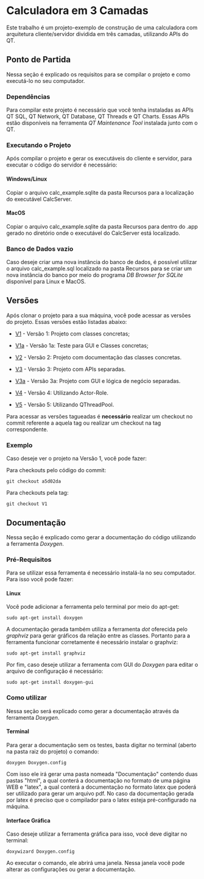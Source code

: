 # Calculadora em 3 Camadas

Este trabalho é um projeto-exemplo de construção de uma calculadora com arquitetura cliente/servidor dividida em três camadas, utilizando APIs do QT. 

## Ponto de Partida

Nessa seção é explicado os requisitos para se compilar o projeto e como executá-lo no seu computador.

### Dependências

Para compilar este projeto é necessário que você tenha instaladas as APIs QT SQL, QT Network, QT Database, QT Threads e QT Charts. Essas APIs estão disponíveis na ferramenta *QT Maintenance Tool* instalada junto com o QT.

### Executando o Projeto

Após compilar o projeto e gerar os executáveis do cliente e servidor, para executar o código do servidor é necessário:

#### Windows/Linux
Copiar o arquivo calc_example.sqlite da pasta Recursos para a localização do executável CalcServer. 

#### MacOS
Copiar o arquivo calc_example.sqlite da pasta Recursos para dentro do .app gerado no diretório onde o executável do CalcServer está localizado.

### Banco de Dados vazio

Caso deseje criar uma nova instância do banco de dados, é possível utilizar o arquivo calc_example.sql localizado na pasta Recursos para se criar um nova instância do banco por meio do programa *DB Browser for SQLite* disponível para Linux e MacOS.

## Versões

Após clonar o projeto para a sua máquina, você pode acessar as versões do projeto. Essas versões estão listadas abaixo:

- [V1](https://bitbucket.org/KellerBreno/calculadora/commits/tag/V1) - Versão 1: Projeto com classes concretas;

- [V1a](https://bitbucket.org/KellerBreno/calculadora/commits/tag/V1a) - Versão 1a: Teste para GUI e Classes concretas;

- [V2](https://bitbucket.org/KellerBreno/calculadora/commits/tag/V2) - Versão 2: Projeto com documentação das classes concretas.

- [V3](https://bitbucket.org/KellerBreno/calculadora/commits/tag/V3) - Versão 3: Projeto com APIs separadas.

- [V3a](https://bitbucket.org/KellerBreno/calculadora/commits/tag/V3a) - Versão 3a: Projeto com GUI e lógica de negócio separadas.

- [V4](https://bitbucket.org/KellerBreno/calculadora/commits/tag/V4) - Versão 4: Utilizando Actor-Role.

- [V5](https://bitbucket.org/KellerBreno/calculadora/commits/tag/V5) - Versão 5: Utilizando QThreadPool.

Para acessar as versões tagueadas é **necessário** realizar um checkout no commit referente a aquela tag ou realizar um checkout na tag correspondente.

### Exemplo 

Caso deseje ver o projeto na Versão 1, você pode fazer:

Para checkouts pelo código do commit:

~~~
git checkout a5d02da 
~~~

Para checkouts pela tag:
~~~
git checkout V1 
~~~

## Documentação

Nessa seção é explicado como gerar a documentação do código utilizando a ferramenta *Doxygen*.

### Pré-Requisitos

Para se utilizar essa ferramenta é necessário instalá-la no seu computador. Para isso você pode fazer:

#### Linux

Você pode adicionar a ferramenta pelo terminal por meio do apt-get:

~~~
sudo apt-get install doxygen 
~~~

A documentação gerada também utiliza a ferramenta *dot* oferecida pelo *graphviz* para gerar gráficos da relação entre as classes. Portanto para a ferramenta funcionar corretamente é necessário instalar o graphviz:

~~~
sudo apt-get install graphviz
~~~

Por fim, caso deseje utilizar a ferramenta com GUI do *Doxygen* para editar o arquivo de configuração é necessário:

~~~
sudo apt-get install doxygen-gui
~~~

### Como utilizar

Nessa seção será explicado como gerar a documentação através da ferramenta *Doxygen*.

#### Terminal

Para gerar a documentação sem os testes, basta digitar no terminal (aberto na pasta raiz do projeto) o comando: 

~~~
doxygen Doxygen.config 
~~~

Com isso ele irá gerar uma pasta nomeada "Documentação" contendo duas pastas "html", a qual conterá a documentação no formato de uma página WEB e "latex", a qual conterá a documentação no formato latex que poderá ser utilizado para gerar um arquivo pdf. No caso da documentação gerada por latex é preciso que o compilador para o latex esteja pré-configurado na máquina.

#### Interface Gráfica

Caso deseje utilizar a ferramenta gráfica para isso, você deve digitar no terminal: 

~~~
doxywizard Doxygen.config
~~~

Ao executar o comando, ele abrirá uma janela. Nessa janela você pode alterar as configurações ou gerar a documentação.